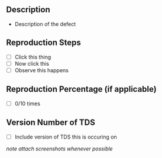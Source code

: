 ## Description
- Description of the defect 

## Reproduction Steps
- [ ] Click this thing
- [ ] Now click this
- [ ] Observe this happens

## Reproduction Percentage (if applicable)
- [ ] 0/10 times

## Version Number of TDS
- [ ] Include version of TDS this is occuring on

*note attach screenshots whenever possible*
